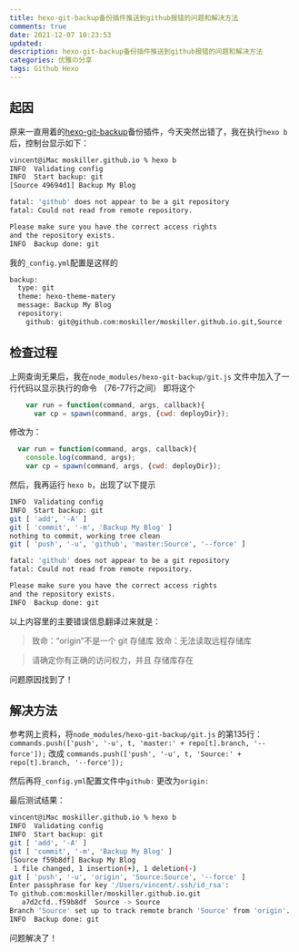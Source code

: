 ```yaml
---
title: hexo-git-backup备份插件推送到github报错的问题和解决方法
comments: true
date: 2021-12-07 10:23:53
updated:
description: hexo-git-backup备份插件推送到github报错的问题和解决方法
categories: 优雅の分享
tags: Github Hexo
---
```




## 起因

  原来一直用着的[hexo-git-backup](https://github.com/coneycode/hexo-git-backup)备份插件，今天突然出错了，我在执行`hexo b`后，控制台显示如下：

```bash
vincent@iMac moskiller.github.io % hexo b
INFO  Validating config
INFO  Start backup: git
[Source 49694d1] Backup My Blog

fatal: 'github' does not appear to be a git repository
fatal: Could not read from remote repository.

Please make sure you have the correct access rights
and the repository exists.
INFO  Backup done: git
```

我的`_config.yml`配置是这样的
```bash
backup:
  type: git
  theme: hexo-theme-matery
  message: Backup My Blog
  repository:
    github: git@github.com:moskiller/moskiller.github.io.git,Source
```



## 检查过程

  上网查询无果后，我在`node_modules/hexo-git-backup/git.js` 文件中加入了一行代码以显示执行的命令 （76-77行之间）
即将这个
```javascript
    var run = function(command, args, callback){
      var cp = spawn(command, args, {cwd: deployDir});
```
修改为：
```javascript
  var run = function(command, args, callback){
    console.log(command, args);
    var cp = spawn(command, args, {cwd: deployDir});
```

然后，我再运行 `hexo b`，出现了以下提示

```bash
INFO  Validating config
INFO  Start backup: git
git [ 'add', '-A' ]
git [ 'commit', '-m', 'Backup My Blog' ]
nothing to commit, working tree clean
git [ 'push', '-u', 'github', 'master:Source', '--force' ]

fatal: 'github' does not appear to be a git repository
fatal: Could not read from remote repository.

Please make sure you have the correct access rights
and the repository exists.
INFO  Backup done: git
```

以上内容里的主要错误信息翻译过来就是：

> 致命：“origin”不是一个 git 存储库
> 致命：无法读取远程存储库

> 请确定你有正确的访问权力，并且 存储库存在 

问题原因找到了！



## 解决方法

参考网上资料，将`node_modules/hexo-git-backup/git.js` 的第135行：
`commands.push(['push', '-u', t, 'master:' + repo[t].branch, '--force']);`
改成
`commands.push(['push', '-u', t, 'Source:' + repo[t].branch, '--force']);`


然后再将`_config.yml`配置文件中`github:` 更改为`origin:`



最后测试结果：

```bash
vincent@iMac moskiller.github.io % hexo b
INFO  Validating config
INFO  Start backup: git
git [ 'add', '-A' ]
git [ 'commit', '-m', 'Backup My Blog' ]
[Source f59b8df] Backup My Blog
 1 file changed, 1 insertion(+), 1 deletion(-)
git [ 'push', '-u', 'origin', 'Source:Source', '--force' ]
Enter passphrase for key '/Users/vincent/.ssh/id_rsa': 
To github.com:moskiller/moskiller.github.io.git
   a7d2cfd..f59b8df  Source -> Source
Branch 'Source' set up to track remote branch 'Source' from 'origin'.
INFO  Backup done: git
```

问题解决了！
